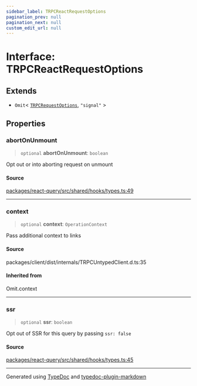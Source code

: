 ```yaml
---
sidebar_label: TRPCReactRequestOptions
pagination_prev: null
pagination_next: null
custom_edit_url: null
---
```


# Interface: TRPCReactRequestOptions

## Extends

- `Omit`< [`TRPCRequestOptions`](../../01-module.index/03-Interfaces/07-interface.TRPCRequestOptions.md), `"signal"` \>

## Properties

### abortOnUnmount

> `optional` **abortOnUnmount**: `boolean`

Opt out or into aborting request on unmount

#### Source

[packages/react-query/src/shared/hooks/types.ts:49](https://github.com/trpc/trpc/blob/caccce64/packages/react-query/src/shared/hooks/types.ts#L49)

---

### context

> `optional` **context**: `OperationContext`

Pass additional context to links

#### Source

packages/client/dist/internals/TRPCUntypedClient.d.ts:35

#### Inherited from

Omit.context

---

### ssr

> `optional` **ssr**: `boolean`

Opt out of SSR for this query by passing `ssr: false`

#### Source

[packages/react-query/src/shared/hooks/types.ts:45](https://github.com/trpc/trpc/blob/caccce64/packages/react-query/src/shared/hooks/types.ts#L45)

---

Generated using [TypeDoc](https://typedoc.org/) and [typedoc-plugin-markdown](https://www.npmjs.com/package/typedoc-plugin-markdown)
